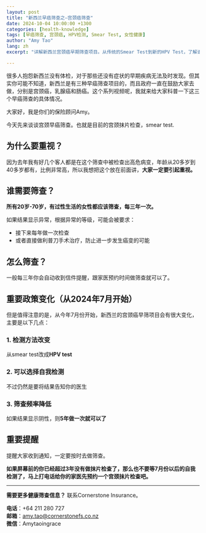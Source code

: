 ```yaml
---
layout: post
title: "新西兰早癌筛查之—宫颈癌筛查"
date: 2024-10-04 10:00:00 +1300
categories: [health-knowledge]
tags: [早癌筛查, 宫颈癌, HPV检测, Smear Test, 女性健康]
author: "Amy Tao"
lang: zh
excerpt: "详解新西兰宫颈癌早期筛查项目。从传统的Smear Test到新的HPV Test，了解谁需要筛查、如何筛查，以及重要的政策变化。"

---
```


很多人抱怨新西兰没有体检，对于那些还没有症状的早期疾病无法及时发现。但其实你可能不知道，新西兰是有三种早癌筛查项目的，而且政府一直在鼓励大家去做，分别是宫颈癌，乳腺癌和肠癌。这个系列视频呢，我就来给大家科普一下这三个早癌筛查的具体情况。

大家好，我是你们的保险顾问Amy。

今天先来谈谈宫颈早癌筛查。也就是目前的宫颈抹片检查，smear test.

## 为什么要重视？

因为去年我有好几个客人都是在这个筛查中被检查出高危病变，年龄从20多岁到40多岁都有，比例非常高，所以我想把这个放在前面讲，**大家一定要引起重视。**

## 谁需要筛查？

**所有20岁-70岁，有过性生活的女性都应该筛查，每三年一次。**

如果结果显示异常，根据异常的等级，可能会被要求：
- 接下来每年做一次检查
- 或者直接做利普刀手术治疗，防止进一步发生癌变的可能

## 怎么筛查？

一般每三年你会自动收到信件提醒，跟家医预约时间做筛查就可以了。

## 重要政策变化（从2024年7月开始）

但是值得注意的是，从今年7月份开始，新西兰的宫颈癌早筛项目会有很大变化，主要是以下几点：

### 1. 检测方法改变

从smear test改成**HPV test**

### 2. 可以选择自我检测

不过仍然是要将结果告知你的医生

### 3. 筛查频率降低

如果结果显示阴性，则**5年做一次就可以了**

## 重要提醒

提醒大家收到通知，一定要按时去做筛查。

**如果屏幕前的你已经超过3年没有做抹片检查了，那么也不要等7月份以后的自我检测了，马上打电话给你的家医先预约一个宫颈抹片检查吧。**



---

**需要更多健康筛查信息？** 联系Cornerstone Insurance。

**电话**：+64 211 280 727  
**邮箱**：amy.tao@cornerstonefs.co.nz  
**微信**：Amytaoingrace
